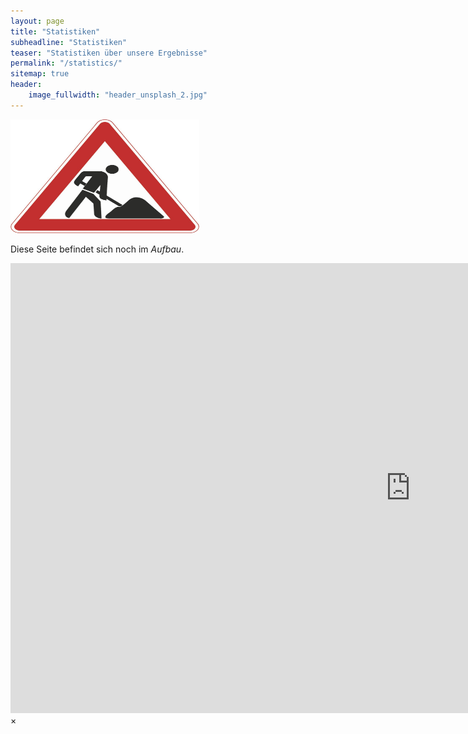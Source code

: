 ```yaml
---
layout: page
title: "Statistiken"
subheadline: "Statistiken"
teaser: "Statistiken über unsere Ergebnisse"
permalink: "/statistics/"
sitemap: true
header:
    image_fullwidth: "header_unsplash_2.jpg"
---
```


<a href="#" data-reveal-id="videoModal"><img src="/images/baustelle.jpg" width="302" height="182" alt=""/></a>

Diese Seite befindet sich noch im <em>Aufbau</em>.



<div id="videoModal" class="reveal-modal large" data-reveal="">
  <div class="flex-video widescreen vimeo" style="display: block;">
    <iframe width="1280" height="720" src="https://www.youtube.com/embed/7lWj2zR9ukc" frameborder="0" allowfullscreen></iframe>
  </div>
  <a class="close-reveal-modal">&#215;</a>
</div>